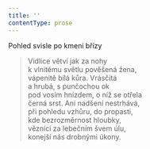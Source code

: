 ```yaml
---
title: ''
contentType: prose
---
```


Pohled svisle po kmeni břízy

> Vidlice větví jak za nohy  
> k vlnitému světlu pověšená žena,  
> vápenitě bílá kůra. Vrásčitá  
> a hrubá, s punčochou ok  
> pod vosím hnízdem, o níž se otřela  
> černá srst. Ani nadšení nestrhává,  
> při pohledu vzhůru, do propasti,  
> kde bezrozměrnost hloubky,  
> věznící za lebečním švem úlu,  
> konejší nás drobnými úkony.
